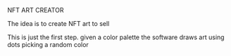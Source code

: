 NFT ART CREATOR

The idea is to create NFT art to sell

This is just the first step. given a color palette the software draws art using dots picking a random color
